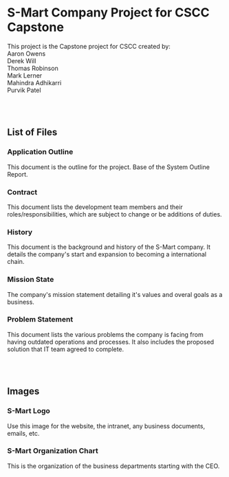 # S-Mart Company Project for CSCC Capstone
This project is the Capstone project for CSCC created by:<br />
Aaron Owens<br />
Derek Will<br />
Thomas Robinson<br />
Mark Lerner<br />
Mahindra Adhikarri<br />
Purvik Patel

<br /><br />
## List of Files

### Application Outline
This document is the outline for the project. Base of the System Outline Report.

### Contract
This document lists the development team members and their roles/responsibilities, which are subject to change or be additions of duties.

### History
This document is the background and history of the S-Mart company. It details the company's start and expansion to becoming a international chain.

### Mission State
The company's mission statement detailing it's values and overal goals as a business.

### Problem Statement
This document lists the various problems the company is facing from having outdated operations and processes. It also includes the proposed solution that IT team agreed to complete.

<br /><br />
## Images

### S-Mart Logo
Use this image for the website, the intranet, any business documents, emails, etc. 

### S-Mart Organization Chart
This is the organization of the business departments starting with the CEO.
